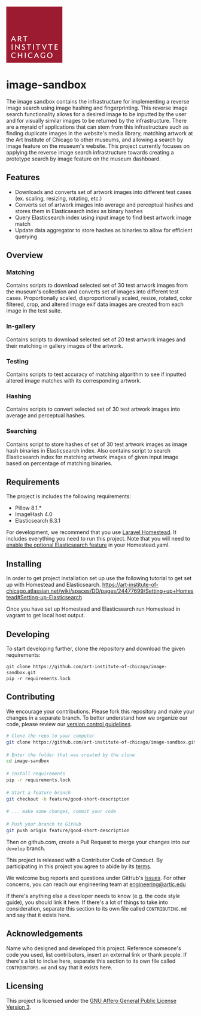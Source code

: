 ![Art Institute of Chicago](https://raw.githubusercontent.com/Art-Institute-of-Chicago/template/master/aic-logo.gif)

# image-sandbox

The image sandbox contains the infrastructure for implementing a reverse image search using image hashing and fingerprinting. 
This reverse image search functionality allows for a desired image to be inputted by the user and for visually similar images to be returned by the 
infrastructure. There are a myraid of applications that can stem from this infrastructure such as finding duplicate images in the website's media library, 
matching artwork at the Art Institute of Chicago to other museums, and allowing a search by image feature on the museum's website. This project currently focuses 
on applying the reverse image search infrastructure towards creating a prototype search by image feature on the museum dashboard. 

## Features
* Downloads and converts set of artwork images into different test cases (ex. scaling, resizing, rotating, etc.)
* Converts set of artwork images into average and perceptual hashes and stores them in Elasticsearch index as binary hashes
* Query Elasticsearch index using input image to find best artwork image match
* Update data aggregator to store hashes as binaries to allow for efficient querying

## Overview

### Matching

Contains scripts to download selected set of 30 test artwork images from the museum's collection and converts set of images into different test cases. 
Proportionally scaled, disproportionally scaled, resize, rotated, color filtered, crop, and altered image exif data images are created from each image in the test suite.

### In-gallery

Contains scripts to download selected set of 20 test artwork images and their matching in gallery images of the artwork.

### Testing

Contains scripts to test accuracy of matching algorithm to see if inputted altered image matches with its corresponding artwork. 

### Hashing

Contains scripts to convert selected set of 30 test artwork images into average and perceptual hashes.

### Searching

Contains script to store hashes of set of 30 test artwork images as image hash binaries in Elasticsearch index. Also contains script to search Elasticsearch 
index for matching artwork images of given input image based on percentage of matching binaries.

## Requirements

The project is includes the following requirements:
* Pillow 8.1.*
* ImageHash 4.0
* Elasticsearch 6.3.1


For development, we recommend that you use [Laravel Homestead](https://laravel.com/docs/5.8/homestead). It includes everything you need to run this project.
Note that you will need to [enable the optional Elasticsearch feature](https://laravel.com/docs/5.8/homestead#installing-optional-features) in your Homestead.yaml.

## Installing

In order to get project installation set up use the following tutorial to get set up with Homestead and Elasticsearch.
https://art-institute-of-chicago.atlassian.net/wiki/spaces/DD/pages/24477699/Setting+up+Homestead#Setting-up-Elasticsearch

Once you have set up Homestead and Elasticsearch run Homestead in vagrant to get local host output.

## Developing

To start developing further, clone the repository and download the given requirements:

```shell
git clone https://github.com/art-institute-of-chicago/image-sandbox.git
pip -r requirements.lock
```

## Contributing

We encourage your contributions. Please fork this repository and make your changes in a separate branch. To better understand how we organize our code, please review our [version control guidelines](https://docs.google.com/document/d/1B-27HBUc6LDYHwvxp3ILUcPTo67VFIGwo5Hiq4J9Jjw).

```bash
# Clone the repo to your computer
git clone https://github.com/art-institute-of-chicago/image-sandbox.git

# Enter the folder that was created by the clone
cd image-sandbox

# Install requirements
pip -r requirements.lock

# Start a feature branch
git checkout -b feature/good-short-description

# ... make some changes, commit your code

# Push your branch to GitHub
git push origin feature/good-short-description
```

Then on github.com, create a Pull Request to merge your changes into our
`develop` branch.

This project is released with a Contributor Code of Conduct. By participating in
this project you agree to abide by its [terms](CODE_OF_CONDUCT.md).

We welcome bug reports and questions under GitHub's [Issues](issues). For other concerns, you can reach our engineering team at [engineering@artic.edu](mailto:engineering@artic.edu)

If there's anything else a developer needs to know (e.g. the code style
guide), you should link it here. If there's a lot of things to take into
consideration, separate this section to its own file called `CONTRIBUTING.md`
and say that it exists here.

## Acknowledgements

Name who designed and developed this project. Reference someone's code you used,
list contributors, insert an external link or thank people. If there's a lot to
inclue here, separate this section to its own file called `CONTRIBUTORS.md` and
say that it exists here.

## Licensing

This project is licensed under the [GNU Affero General Public License
Version 3](LICENSE).
